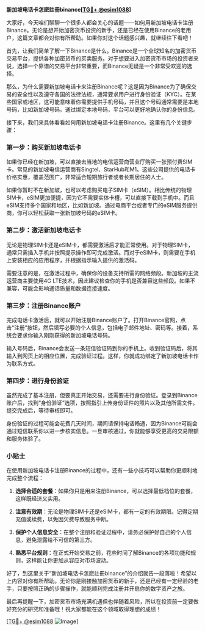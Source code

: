 **新加坡电话卡怎麽註冊binance[[TG💪+ @esim1088](https://t.me/s/esim1088)]**

大家好，今天咱们聊聊一个很多人都会关心的话题——如何用新加坡电话卡注册Binance。无论是想开始加密货币投资的新手，还是已经在使用Binance的老用户，这篇文章都会对你有所帮助。如果你对这个话题感兴趣，就继续往下看吧！

首先，让我们简单了解一下Binance是什么。Binance是一个全球知名的加密货币交易平台，提供各种加密货币的买卖服务。对于想要进入加密货币市场的投资者来说，选择一个靠谱的交易平台非常重要，而Binance无疑是一个非常受欢迎的选择。

那么，为什么需要新加坡电话卡来注册Binance呢？这是因为Binance为了确保交易的安全性以及遵守各国的法律法规，通常要求用户进行身份验证（KYC）。在某些国家或地区，这可能意味着你需要提供手机号码，并且这个号码通常需要是本地号码，比如新加坡号码。通过绑定本地号码，平台可以更好地确认你的身份信息。

接下来，我们来具体看看如何用新加坡电话卡注册Binance。这里有几个关键步骤：

### 第一步：购买新加坡电话卡

如果你已经在新加坡，可以直接去当地的电信运营商营业厅购买一张预付费SIM卡。常见的新加坡电信运营商有Singtel、StarHub和M1。这些公司提供的电话卡价格实惠，覆盖范围广，非常适合短期旅行者或者长期居住的人士。

如果你暂时不在新加坡，也可以考虑购买电子SIM卡（eSIM）。相比传统的物理SIM卡，eSIM更加便捷，因为它不需要实体卡槽，可以直接下载到手机中。而且eSIM支持多个国家和地区，比如新加坡。通过电商平台或者专门的eSIM服务提供商，你可以轻松获取一张新加坡号码的eSIM卡。

### 第二步：激活新加坡电话卡

无论是物理SIM卡还是eSIM卡，都需要激活后才能正常使用。对于物理SIM卡，通常只需插入手机并按照提示操作即可完成激活。而对于eSIM卡，则需要在手机上安装相应的应用程序，并根据指示输入提供的激活码。

需要注意的是，在激活过程中，确保你的设备支持所需的网络频段。新加坡的主流运营商主要使用4G LTE技术，因此建议检查你的手机是否兼容这些频段。如果不兼容，可能会影响通话质量和数据连接速度。

### 第三步：注册Binance账户

完成电话卡激活后，就可以开始注册Binance账户了。打开Binance官网，点击“注册”按钮，然后填写必要的个人信息，包括电子邮件地址、密码等。接着，系统会要求你输入刚刚获得的新加坡电话号码。

输入号码后，Binance会发送一条短信验证码到你的手机上。收到验证码后，将其输入到网页上的相应位置，完成验证过程。这样，你就成功绑定了新加坡电话卡作为联系方式。

### 第四步：进行身份验证

虽然完成了基本注册，但要真正开始交易，还需要进行身份验证。登录到Binance账户后，找到“身份验证”选项，按照指引上传身份证件的照片以及其他所需文件。提交完成后，等待审核即可。

身份验证的过程可能会花费几天时间，期间请保持电话畅通，因为Binance可能会通过短信联系你以进一步核实信息。一旦审核通过，你就能够享受更高的交易限额和服务体验了。

### 小贴士

在使用新加坡电话卡注册Binance的过程中，还有一些小技巧可以帮助你更顺利地完成整个流程：

1. **选择合适的套餐**：如果你只是用来注册Binance，可以选择最低档位的套餐，这样既经济又实用。
   
2. **注意有效期**：无论是物理SIM卡还是eSIM卡，都有一定的有效期限。记得定期充值或续费，以免因欠费导致服务中断。

3. **保护个人信息安全**：在整个注册和验证过程中，请务必保护好自己的个人信息，避免泄露给不可信的第三方。

4. **熟悉平台规则**：在正式开始交易之前，花些时间了解Binance的各项功能和规则，这样能让你更加从容应对市场波动。

好了，到这里关于“新加坡电话卡怎麽註冊binance”的介绍就告一段落啦！希望以上内容对你有所帮助。无论你是刚接触加密货币的新手，还是已经有一定经验的老手，只要按照正确的步骤操作，就能顺利完成注册并开启你的数字资产之旅。

最后再提醒一下，加密货币市场充满机遇但也伴随着风险，所以在投资前一定要做好充分的研究和准备哦！祝大家都能在这个领域取得理想的成绩！

[[TG💪+ @esim1088](https://t.me/s/esim1088) ![Image](https://i.postimg.cc/4NQfJmqS/Snipaste-2025-05-13-00-14-12.png)]